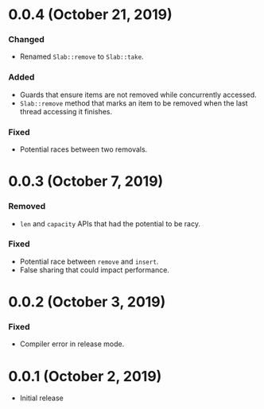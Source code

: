 # 0.0.4 (October 21, 2019)

### Changed

- Renamed `Slab::remove` to `Slab::take`.

### Added

- Guards that ensure items are not removed while concurrently accessed.
- `Slab::remove` method that marks an item to be removed when the last thread
  accessing it finishes.

### Fixed

- Potential races between two removals.

# 0.0.3 (October 7, 2019)

### Removed

- `len` and `capacity` APIs that had the potential to be racy.

### Fixed

- Potential race between `remove` and `insert`.
- False sharing that could impact performance.

# 0.0.2 (October 3, 2019)

### Fixed

- Compiler error in release mode.

# 0.0.1 (October 2, 2019)

- Initial release
